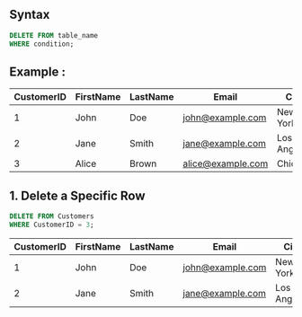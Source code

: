 ## Syntax

```SQL
DELETE FROM table_name
WHERE condition;
```

## Example :

| CustomerID | FirstName | LastName | Email               | City        |
| ---------- | --------- | -------- | ------------------- | ----------- |
| 1          | John      | Doe      | john@example.com    | New York    |
| 2          | Jane      | Smith    | jane@example.com    | Los Angeles |
| 3          | Alice     | Brown    | alice@example.com   | Chicago     |


## 1. Delete a Specific Row

```SQL
DELETE FROM Customers
WHERE CustomerID = 3;
```

| CustomerID | FirstName | LastName | Email               | City        |
| ---------- | --------- | -------- | ------------------- | ----------- |
| 1          | John      | Doe      | john@example.com    | New York    |
| 2          | Jane      | Smith    | jane@example.com    | Los Angeles |
